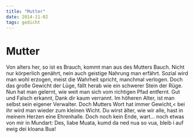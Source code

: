 ```yaml
---
title: "Mutter"
date: 2014-11-02
tags: gedicht
---
```

# Mutter

Von alters her, so ist es Brauch,
kommt man aus des Mutters Bauch.
Nicht nur körperlich genährt,
nein auch geistige Nahrung man erfährt.
Sozial wird man wohl erzogen,
meist die Wahrheit spricht, manchmal verlogen.
Doch das große Gewicht der Lüge,
fällt herab wie ein schwerer Stein der Rüge.
Nun hat man gelernt,
wie weit man sich vom richtigen Pfad entfernt.
Gut und Falsch erkannt,
Dank dir kaum verrannt.
Im höheren Alter,
ist man selbst sein eigener Verwalter.
Doch Mutters Wort hat immer Gewicht,<
bei ihr wird man wieder zum kleinen Wicht.
Du wirst älter, wie wir alle,
hast in meinem Herzen eine Ehrenhalle.
Doch noch kein Ende, wart...
noch etwas von mir in Mundart:
Des, liabe Muata, kumd da ned nua so vua,
bleib i auf ewig dei kloana Bua!
